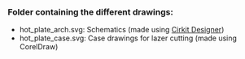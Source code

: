 ### Folder containing the different drawings:
- hot_plate_arch.svg: Schematics (made using [Cirkit Designer](app.cirkitdesigner.com))
- hot_plate_case.svg: Case drawings for lazer cutting (made using CorelDraw)
